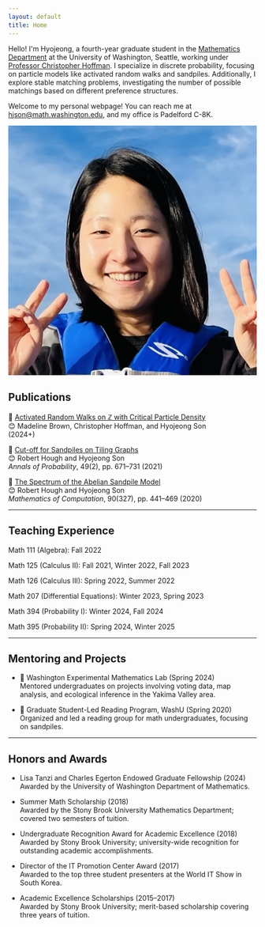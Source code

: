 ```yaml
---
layout: default
title: Home
---
```


<!-- Introduction Section -->
<div class="intro">
  <div class="intro-text">
    <p>
      Hello! I'm Hyojeong, a fourth-year graduate student in the <a href="https://math.washington.edu" target="_blank">Mathematics Department</a> at the University of Washington, Seattle, working under <a href="https://sites.math.washington.edu/~hoffman/" target="_blank">Professor Christopher Hoffman</a>. I specialize in discrete probability, focusing on particle models like activated random walks and sandpiles. Additionally, I explore stable matching problems, investigating the number of possible matchings based on different preference structures.
    </p>
    <p>
      Welcome to my personal webpage! You can reach me at <a href="mailto:hjson@math.washington.edu">hjson@math.washington.edu</a>, and my office is Padelford C-8K.
    </p>
  </div>
  <img src="/assets/files/profile.jpeg" alt="Profile Picture">
</div>

<!-- Sections -->

## Publications
<a id="publications"></a>

📝 [Activated Random Walks on ℤ with Critical Particle Density](https://arxiv.org/abs/2411.07609)  
😊 Madeline Brown, Christopher Hoffman, and Hyojeong Son  
(2024+)

📝 [Cut-off for Sandpiles on Tiling Graphs](https://arxiv.org/abs/1902.04174)  
😊 Robert Hough and Hyojeong Son  
*Annals of Probability*, 49(2), pp. 671–731 (2021)

📝 [The Spectrum of the Abelian Sandpile Model](https://arxiv.org/abs/1905.07015)  
😊 Robert Hough and Hyojeong Son  
*Mathematics of Computation*, 90(327), pp. 441–469 (2020)

---

## Teaching Experience
<a id="teaching-experience"></a>

Math 111 (Algebra): Fall 2022

Math 125 (Calculus II): Fall 2021, Winter 2022, Fall 2023

Math 126 (Calculus III): Spring 2022, Summer 2022

Math 207 (Differential Equations): Winter 2023, Spring 2023

Math 394 (Probability I): Winter 2024, Fall 2024

Math 395 (Probability II): Spring 2024, Winter 2025

---

## Mentoring and Projects
<a id="mentorship"></a>

- 🧩 Washington Experimental Mathematics Lab (Spring 2024)  
  Mentored undergraduates on projects involving voting data, map analysis, and ecological inference in the Yakima Valley area.

- 🧩 Graduate Student-Led Reading Program, WashU (Spring 2020)  
  Organized and led a reading group for math undergraduates, focusing on sandpiles.

---

## Honors and Awards
<a id="awards"></a>

- Lisa Tanzi and Charles Egerton Endowed Graduate Fellowship (2024)  
  Awarded by the University of Washington Department of Mathematics.

- Summer Math Scholarship (2018)  
  Awarded by the Stony Brook University Mathematics Department; covered two semesters of tuition.

- Undergraduate Recognition Award for Academic Excellence (2018)  
  Awarded by Stony Brook University; university-wide recognition for outstanding academic accomplishments.

- Director of the IT Promotion Center Award (2017)  
  Awarded to the top three student presenters at the World IT Show in South Korea.

- Academic Excellence Scholarships (2015–2017)  
  Awarded by Stony Brook University; merit-based scholarship covering three years of tuition.
